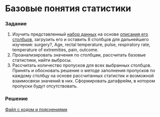 # Базовые понятия статистики

### Задание
1. Изучить представленный [набор данных](https://raw.githubusercontent.com/obulygin/pyda_homeworks/master/statistics_basics/horse_data.csv) на основе [описания его столбцов](https://raw.githubusercontent.com/obulygin/pyda_homeworks/master/statistics_basics/horse_data.names), загрузить его и оставить 8 столбцов для дальнейшего изучения: surgery?, Age, rectal temperature, pulse, respiratory rate, temperature of extremities, pain, outcome.
2. Проанализировать значения по столбцам, рассчитать базовые статистики, найти выбросы.
3. Рассчитать количество пропусков для всех выбранных столбцов. Принять и обосновать решение о методе заполнения пропусков по каждому столбцу на основе рассчитанных статистик и возможной взаимосвязи значений в них. Сформировать датафрейм, в котором пропуски будут отсутствовать.

### Решение
[Файл с кодом и пояснениями](/Projects/02_Python_statistics/01_Basic_of_statistics/Solution.ipynb)
